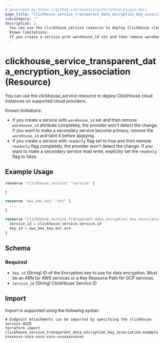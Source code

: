 ```yaml
---
# generated by https://github.com/hashicorp/terraform-plugin-docs
page_title: "clickhouse_service_transparent_data_encryption_key_association Resource - clickhouse"
subcategory: ""
description: |-
  You can use the clickhouse_service resource to deploy ClickHouse cloud instances on supported cloud providers.
  Known limitations:
  If you create a service with warehouse_id set and then remove warehouse_id attribute completely, the provider won't detect the change. If you want to make a secondary service become primary, remove the warehouse_id and taint it before applying.If you create a service with readonly flag set to true and then remove readonly flag completely, the provider won't detect the change. If you want to make a secondary service read write, explicitly set the readonly flag to false.
---
```


# clickhouse_service_transparent_data_encryption_key_association (Resource)

You can use the *clickhouse_service* resource to deploy ClickHouse cloud instances on supported cloud providers.

Known limitations:

- If you create a service with `warehouse_id` set and then remove `warehouse_id` attribute completely, the provider won't detect the change. If you want to make a secondary service become primary, remove the `warehouse_id` and taint it before applying.
- If you create a service with `readonly` flag set to true and then remove `readonly` flag completely, the provider won't detect the change. If you want to make a secondary service read write, explicitly set the `readonly` flag to false.

## Example Usage

```terraform
resource "clickhouse_service" "service" {
  ...
}

resource "aws_kms_key" "enc" {
  ...
}

resource "clickhouse_service_transparent_data_encryption_key_association" "service_key_association" {
  service_id = clickhouse_service.service.id
  key_id = aws_kms_key.enc.arn
}
```

<!-- schema generated by tfplugindocs -->
## Schema

### Required

- `key_id` (String) ID of the Encryption key to use for data encryption. Must be an ARN for AWS services or a Key Resource Path for GCP services.
- `service_id` (String) ClickHouse Service ID

## Import

Import is supported using the following syntax:

```shell
# Endpoint Attachments can be imported by specifying the clickhouse service UUID
terraform import clickhouse_service_transparent_data_encryption_key_association.example xxxxxxxx-xxxx-xxxx-xxxx-xxxxxxxxxxxx
```
